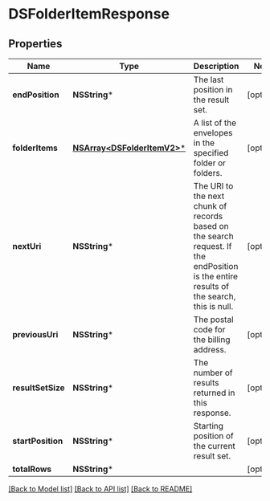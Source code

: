 # DSFolderItemResponse

## Properties
Name | Type | Description | Notes
------------ | ------------- | ------------- | -------------
**endPosition** | **NSString*** | The last position in the result set.  | [optional] 
**folderItems** | [**NSArray&lt;DSFolderItemV2&gt;***](DSFolderItemV2.md) | A list of the envelopes in the specified folder or folders.  | [optional] 
**nextUri** | **NSString*** | The URI to the next chunk of records based on the search request. If the endPosition is the entire results of the search, this is null.  | [optional] 
**previousUri** | **NSString*** | The postal code for the billing address. | [optional] 
**resultSetSize** | **NSString*** | The number of results returned in this response.  | [optional] 
**startPosition** | **NSString*** | Starting position of the current result set. | [optional] 
**totalRows** | **NSString*** |  | [optional] 

[[Back to Model list]](../README.md#documentation-for-models) [[Back to API list]](../README.md#documentation-for-api-endpoints) [[Back to README]](../README.md)


